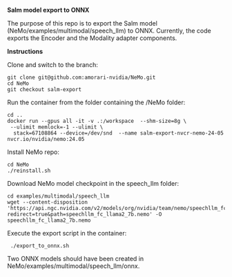  **Salm model export to ONNX**

The purpose of this repo is to export the Salm model (NeMo/examples/multimodal/speech_llm) to ONNX. Currently, the code exports the Encoder and the Modality adapter components.

 **Instructions**

Clone and switch to the branch:

```shell
git clone git@github.com:amorari-nvidia/NeMo.git
cd NeMo
git checkout salm-export

```

Run the container from the folder containing the /NeMo folder:

```shell
cd ..
docker run --gpus all -it -v .:/workspace  --shm-size=8g \
 --ulimit memlock=-1 --ulimit \
  stack=67108864 --device=/dev/snd  --name salm-export-nvcr-nemo-24-05 nvcr.io/nvidia/nemo:24.05
```


Install NeMo repo:

```shell
cd NeMo
./reinstall.sh
```



Download NeMo model checkpoint in the speech_llm folder:
```shell
cd examples/multimodal/speech_llm
wget --content-disposition 'https://api.ngc.nvidia.com/v2/models/org/nvidia/team/nemo/speechllm_fc_llama2_7b/1.23.1/files?redirect=true&path=speechllm_fc_llama2_7b.nemo' -O speechllm_fc_llama2_7b.nemo
```

Execute the export script in the container:
```shell
 ./export_to_onnx.sh
```

Two ONNX models should have been created in NeMo/examples/multimodal/speech_llm/onnx.
